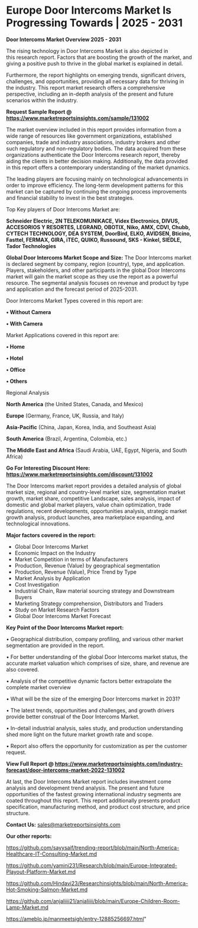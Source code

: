 # Europe Door Intercoms Market Is Progressing Towards | 2025 - 2031

<Strong> Door Intercoms Market Overview 2025 - 2031</strong>

The rising technology in Door Intercoms Market is also depicted in this research report. Factors that are boosting the growth of the market, and giving a positive push to thrive in the global market is explained in detail.

Furthermore, the report highlights on emerging trends, significant drivers, challenges, and opportunities, providing all necessary data for thriving in the industry. This report market research offers a comprehensive perspective, including an in-depth analysis of the present and future scenarios within the industry.

<strong>Request Sample Report @ <a href=https://www.marketreportsinsights.com/sample/131002>https://www.marketreportsinsights.com/sample/131002</a></strong>

The market overview included in this report provides information from a wide range of resources like government organizations, established companies, trade and industry associations, industry brokers and other such regulatory and non-regulatory bodies. The data acquired from these organizations authenticate the Door Intercoms research report, thereby aiding the clients in better decision making. Additionally, the data provided in this report offers a contemporary understanding of the market dynamics.

The leading players are focusing mainly on technological advancements in order to improve efficiency. The long-term development patterns for this market can be captured by continuing the ongoing process improvements and financial stability to invest in the best strategies.

Top Key players of Door Intercoms Market are:

<strong>Schneider Electric, 2N TELEKOMUNIKACE, Videx Electronics, DIVUS, ACCESORIOS Y RESORTES, LEGRAND, OBOTIX, Niko, AMX, CDVI, Chubb, CYTECH TECHNOLOGY, DEA SYSTEM, DoorBird, ELKO, AVIDSEN, Bticino, Fasttel, FERMAX, GIRA, iTEC, QUIKO, Russound, SKS - Kinkel, SIEDLE, Tador Technologies</strong>

<strong><b>Global Door Intercoms Market Scope and Size:</b></strong>
The Door Intercoms market is declared segment by company, region (country), type, and application. Players, stakeholders, and other participants in the global Door Intercoms market will gain the market scope as they use the report as a powerful resource. The segmental analysis focuses on revenue and product by type and application and the forecast period of 2025-2031.

Door Intercoms Market Types covered in this report are:

<strong>• Without Camera

• With Camera</strong>

Market Applications covered in this report are:

<strong>• Home

• Hotel

• Office

• Others</strong> 

Regional Analysis

<strong>North America</strong> (the United States, Canada, and Mexico)

<strong>Europe</strong> (Germany, France, UK, Russia, and Italy)

<strong>Asia-Pacific</strong> (China, Japan, Korea, India, and Southeast Asia)

<strong>South America</strong> (Brazil, Argentina, Colombia, etc.)

<strong>The Middle East and Africa</strong> (Saudi Arabia, UAE, Egypt, Nigeria, and South Africa)

<strong>Go For Interesting Discount Here: <a href=https://www.marketreportsinsights.com/discount/131002>https://www.marketreportsinsights.com/discount/131002</a></strong>

The Door Intercoms market report provides a detailed analysis of global market size, regional and country-level market size, segmentation market growth, market share, competitive Landscape, sales analysis, impact of domestic and global market players, value chain optimization, trade regulations, recent developments, opportunities analysis, strategic market growth analysis, product launches, area marketplace expanding, and technological innovations.

<strong><b>Major factors covered in the report:</b></strong>
<ul>
  <li>Global Door Intercoms Market </li>
  <li>Economic Impact on the Industry</li>
  <li>Market Competition in terms of Manufacturers</li>
  <li>Production, Revenue (Value) by geographical segmentation</li>
  <li>Production, Revenue (Value), Price Trend by Type</li>
  <li>Market Analysis by Application</li>
  <li>Cost Investigation</li>
  <li>Industrial Chain, Raw material sourcing strategy and Downstream Buyers</li>
  <li>Marketing Strategy comprehension, Distributors and Traders</li>
  <li>Study on Market Research Factors</li>
  <li>Global Door Intercoms Market Forecast</li>
</ul>

<strong><b>Key Point of the Door Intercoms Market report:</b></strong>

• Geographical distribution, company profiling, and various other market segmentation are provided in the report.

• For better understanding of the global Door Intercoms market status, the accurate market valuation which comprises of size, share, and revenue are also covered.

• Analysis of the competitive dynamic factors better extrapolate the complete market overview

• What will be the size of the emerging Door Intercoms market in 2031?

• The latest trends, opportunities and challenges, and growth drivers provide better construal of the Door Intercoms Market.

• In-detail industrial analysis, sales study, and production understanding shed more light on the future market growth rate and scope.

• Report also offers the opportunity for customization as per the customer request.

<strong><b>View Full Report @ <a href=https://www.marketreportsinsights.com/industry-forecast/door-intercoms-market-2022-131002>https://www.marketreportsinsights.com/industry-forecast/door-intercoms-market-2022-131002</a></b></strong>


At last, the Door Intercoms Market report includes investment come analysis and development trend analysis. The present and future opportunities of the fastest growing international industry segments are coated throughout this report. This report additionally presents product specification, manufacturing method, and product cost structure, and price structure.

<strong>Contact Us:</strong>
sales@marketreportsinsights.com

<strong>Our other reports:</strong>

<a href=https://github.com/sayysaif/trending-report/blob/main/North-America-Healthcare-IT-Consulting-Market.md>https://github.com/sayysaif/trending-report/blob/main/North-America-Healthcare-IT-Consulting-Market.md</a>

<a href=https://github.com/yamini231/Research/blob/main/Europe-Integrated-Playout-Platform-Market.md>https://github.com/yamini231/Research/blob/main/Europe-Integrated-Playout-Platform-Market.md</a>

<a href=https://github.com/Hindavi23/Researchinsights/blob/main/North-America-Hot-Smoking-Salmon-Market.md>https://github.com/Hindavi23/Researchinsights/blob/main/North-America-Hot-Smoking-Salmon-Market.md</a>

<a href=https://github.com/anjaliiii21/anjaliiii/blob/main/Europe-Children-Room-Lamp-Market.md>https://github.com/anjaliiii21/anjaliiii/blob/main/Europe-Children-Room-Lamp-Market.md</a>

<a href=https://ameblo.jp/manmeetsigh/entry-12885256697.html>https://ameblo.jp/manmeetsigh/entry-12885256697.html</a>"
